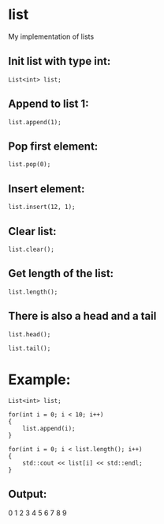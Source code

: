 # list
My implementation of lists

## Init list with type int:
```List<int> list;```

## Append to list 1:
```list.append(1);```

## Pop first element:
```list.pop(0);```

## Insert element:
```list.insert(12, 1);```

## Clear list:
```list.clear();```

## Get length of the list:
```list.length();```

## There is also a head and a tail
```
list.head();

list.tail();
```

# Example:
```
List<int> list;

for(int i = 0; i < 10; i++)
{
    list.append(i);
}

for(int i = 0; i < list.length(); i++)
{
    std::cout << list[i] << std::endl;
}
```
## Output:
0
1
2
3
4
5
6
7
8
9